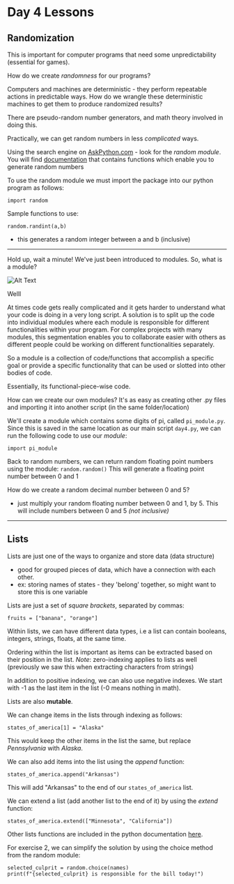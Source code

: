 # Day 4 Lessons
## Randomization 
This is important for computer programs that need some unpredictability
(essential for games).


How do we create *randomness* for our programs? 

Computers and machines are deterministic - they perform repeatable actions in predictable ways. How do we wrangle these deterministic machines to get them to produce randomized results? 

There are pseudo-random number generators, and math theory involved in doing this.

Practically, we can get random numbers in less *complicated* ways. 

Using the search engine on [AskPython.com](askpython.com) - look for the *random module*. You will find [documentation](https://www.askpython.com/python-modules/python-random-module-generate-random-numbers-sequences) that contains functions which enable you to generate random numbers

To use the random module we must import the package into our python program as follows:

```
import random
```
Sample functions to use: 
```
random.randint(a,b)
```
- this generates a random integer between a and b (inclusive)

_________

Hold up, wait a minute!
We've just been introduced to modules. So, what is a module?

![Alt Text](https://media.giphy.com/media/aWU9OI9oxxwGc/giphy.gif)

<!-- <img src="https://media.giphy.com/media/aWU9OI9oxxwGc/giphy.gif" width="250">
-->
Welll

At times code gets really complicated and it gets harder to understand what your code is doing in a very long script. 
A solution is to split up  the code into individual modules where each module is responsible for different functionalities within your program.
For complex projects with many modules, this segmentation enables you to collaborate easier with others as different people could be working on different functionalities separately. 

So a module is a collection of code/functions that accomplish a specific goal or provide a specific functionality that can be used or slotted into other bodies of code. 

Essentially, its functional-piece-wise code. 

How can we create our own modules? 
It's as easy as creating other .py files and importing it into another script (in the same folder/location)

We'll create a module which contains some digits of pi, called `pi_module.py`. Since this is saved in the same location as our main script `day4.py`, we can run the following code to use our *module*:
```
import pi_module
```

Back to random numbers, we can return random floating point numbers using the module:  `random.random()` 
This will generate a floating point number between 0 and 1

How do we create a random decimal number between 0 and 5?
* just multiply your random floating number between 0 and 1, by 5. This will include numbers between 0 and 5 *(not inclusive)*

----
## Lists

Lists are just one of the ways to organize and store data (data structure)
- good for grouped pieces of data, which have a connection with each other.
- ex: storing names of states - they 'belong' together, so might want to store this is one variable

Lists are just a set of *square brackets*, separated by commas:
```
fruits = ["banana", "orange"]
```

Within lists, we can have different data types, i.e a list can contain booleans, integers, strings, floats, at the same time.

Ordering within the list is important as items can be extracted based on their position in the list. 
*Note*: zero-indexing applies to lists as well (previously we saw this when extracting characters from strings)

In addition to positive indexing, we can also use negative indexes. We start with -1 as the last item in the list (-0 means nothing in math).

Lists are also **mutable**. 

We can change items in the lists through indexing as follows:
```
states_of_america[1] = "Alaska"
```

This would keep the other items in the list the same, but replace *Pennsylvania* with *Alaska*.


We can also add items into the list using the *append* function: 
```
states_of_america.append("Arkansas")
```
This will add "Arkansas" to the end of our `states_of_america` list. 

We can extend a list (add another list to the end of it) by using the *extend* function: 
```
states_of_america.extend(["Minnesota", "California"])
```

Other lists functions are included in the python documentation [here](https://docs.python.org/3/tutorial/datastructures.html).

For exercise 2, we can simplify the solution by using the choice method from the random module:
```
selected_culprit = random.choice(names)
print(f"{selected_culprit} is responsible for the bill today!")
```